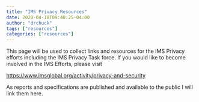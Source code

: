 ```yaml
---
title: "IMS Privacy Resources"
date: 2020-04-18T09:40:25-04:00
author: "drchuck"
tags: ["resources"]
categories: ["resources"]
---
```


This page will be used to collect links and resources for the IMS 
Privacy efforts including the IMS Privacy Task force.  If you would
like to become involved in the IMS Efforts, please visit

https://www.imsglobal.org/activity/privacy-and-security

As reports and specifications are published and available to the public I will
link them here.
